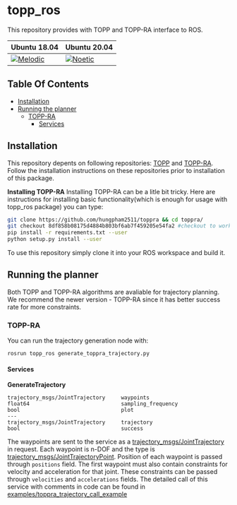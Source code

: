 # topp_ros
This repository provides with TOPP and TOPP-RA interface to ROS.

| Ubuntu 18.04  | Ubuntu 20.04|
|---------------------------------------------------------------------------------------------------------------------------------|--------------------------------------------------------------------------------------------------------------------------------|
[![Melodic](https://github.com/larics/topp_ros/actions/workflows/melodic.yml/badge.svg?branch=master)](https://github.com/larics/topp_ros/actions/workflows/melodic.yml) | [![Noetic](https://github.com/larics/topp_ros/actions/workflows/noetic.yml/badge.svg?branch=master)](https://github.com/larics/topp_ros/actions/workflows/noetic.yml) |

## Table Of Contents

- [Installation](#Installation)
- [Running the planner](#Running)
    * [TOPP-RA](#RunningTOPPRA)
        - [Services](#Services)

## <a name="Installation"></a> Installation
This repository depents on following repositories: [TOPP](https://github.com/quangounet/TOPP) and [TOPP-RA](https://github.com/hungpham2511/toppra). Follow the installation instructions on these repositories prior to installation of this package.

**Installing TOPP-RA**
Installing TOPP-RA can be a litle bit tricky. Here are instructions for installing basic functionality(which is enough for usage with topp_ros package) you can type:
``` bash
git clone https://github.com/hungpham2511/toppra && cd toppra/
git checkout 8df858b08175d4884b803bf6ab7f459205e54fa2 #checkout to working python 2.7 version of the toppra package
pip install -r requirements.txt --user
python setup.py install --user
```


To use this repository simply clone it into your ROS workspace and build it.

## <a name="Running"></a> Running the planner
Both TOPP and TOPP-RA algorithms are avaliable for trajectory planning. We recommend the newer version - TOPP-RA since it has better success rate for more constraints.

### <a name="RunningTOPPRA"></a> TOPP-RA
You can run the trajectory generation node with:

```
rosrun topp_ros generate_toppra_trajectory.py
```

#### <a name="Services"></a> Services

**GenerateTrajectory**
```
trajectory_msgs/JointTrajectory     waypoints
float64                             sampling_frequency
bool                                plot
---
trajectory_msgs/JointTrajectory     trajectory
bool                                success
```

The waypoints are sent to the service as a [trajectory\_msgs/JointTrajectory](http://docs.ros.org/melodic/api/trajectory_msgs/html/msg/JointTrajectory.html) in request. Each waypoint is n-DOF and the type is [trajectory\_msgs/JointTrajectoryPoint](http://docs.ros.org/melodic/api/trajectory_msgs/html/msg/JointTrajectoryPoint.html). Position of each waypoint is passed through ```positions``` field. The first waypoint must also contain constraints for velocity and acceleration for that joint. These constraints can be passed through ```velocities``` and ```accelerations``` fields. The detailed call of this service with comments in code can be found in [examples/toppra\_trajectory\_call\_example](https://github.com/larics/topp_ros/blob/master/examples/topp_trajectory_call_example.py)
